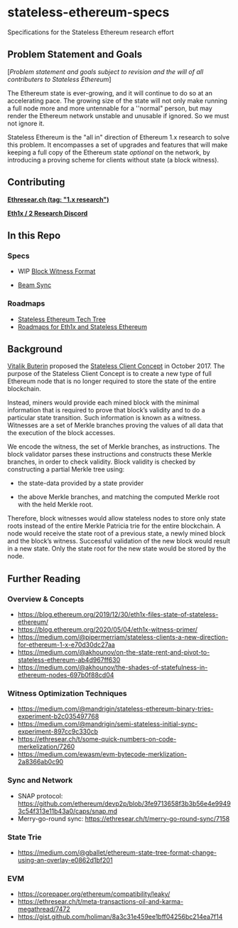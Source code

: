 # stateless-ethereum-specs
Specifications for the Stateless Ethereum research effort

## Problem Statement and Goals

[*Problem statement and goals subject to revision and the will of all contributers to Stateless Ethereum*]

The Ethereum state is ever-growing, and it will continue to do so at an accelerating pace. The growing size of the state will not only make running a full node more and more untennable for a ''normal" person, but may render the Ethereum network unstable and unusable if ignored. So we must not ignore it. 

Stateless Ethereum is the "all in" direction of Ethereum 1.x research to solve this problem. It encompasses a set of upgrades and features that will make keeping a full copy of the Ethereum state *optional* on the network, by introducing a proving scheme for clients without state (a block witness). 



## Contributing

**[Ethresear.ch (tag: "1.x research")](https://ethresear.ch/c/eth1x-research/37)**

**[Eth1x / 2 Research Discord](https://discord.gg/hpFs23p)** 



## In this Repo

### Specs

* WIP [Block Witness Format](./witness.md)

* [Beam Sync](./beam-sync-phase0.md)

### Roadmaps

* [Stateless Ethereum Tech Tree](./techTree.md)
* [Roadmaps for Eth1x and Stateless Ethereum](./roadmaps.md)




## Background

[Vitalik Buterin](https://ethresear.ch/u/vbuterin/summary) proposed the [Stateless Client Concept](https://ethresear.ch/t/the-stateless-client-concept/172) in October 2017. The purpose of the Stateless Client Concept is to create a new type of full Ethereum node that is no longer required to store the state of the entire blockchain.

Instead, miners would provide each mined block with the minimal information that is required to prove that block’s validity and to do a particular state transition. Such information is known as a witness. Witnesses are a set of Merkle branches proving the values of all data that the execution of the block accesses.

We encode the witness, the set of Merkle branches, as instructions. The block validator parses these instructions and constructs these Merkle branches, in order to check validity. Block validity is checked by constructing a partial Merkle tree using:

* the state-data provided by a state provider

* the above Merkle branches, and matching the computed Merkle root with the held Merkle root.

Therefore, block witnesses would allow stateless nodes to store only state roots instead of the entire Merkle Patricia trie for the entire blockchain. A node would receive the state root of a previous state, a newly mined block and the block’s witness. Successful validation of the new block would result in a new state. Only the state root for the new state would be stored by the node.

## Further Reading

### Overview & Concepts

* https://blog.ethereum.org/2019/12/30/eth1x-files-state-of-stateless-ethereum/
* https://blog.ethereum.org/2020/05/04/eth1x-witness-primer/
* https://medium.com/@pipermerriam/stateless-clients-a-new-direction-for-ethereum-1-x-e70d30dc27aa
* https://medium.com/@akhounov/on-the-state-rent-and-pivot-to-stateless-ethereum-ab4d967ff630
* https://medium.com/@akhounov/the-shades-of-statefulness-in-ethereum-nodes-697b0f88cd04


### Witness Optimization Techniques

* https://medium.com/@mandrigin/stateless-ethereum-binary-tries-experiment-b2c035497768
* https://medium.com/@mandrigin/semi-stateless-initial-sync-experiment-897cc9c330cb
* https://ethresear.ch/t/some-quick-numbers-on-code-merkelization/7260
* https://medium.com/ewasm/evm-bytecode-merklization-2a8366ab0c90

### Sync and Network

* SNAP protocol: https://github.com/ethereum/devp2p/blob/3fe9713658f3b3b56e4e99493c54f313e11b43a0/caps/snap.md
* Merry-go-round sync: https://ethresear.ch/t/merry-go-round-sync/7158

### State Trie

* https://medium.com/@gballet/ethereum-state-tree-format-change-using-an-overlay-e0862d1bf201

### EVM

* https://corepaper.org/ethereum/compatibility/leaky/
* https://ethresear.ch/t/meta-transactions-oil-and-karma-megathread/7472
* https://gist.github.com/holiman/8a3c31e459ee1bff04256bc214ea7f14

